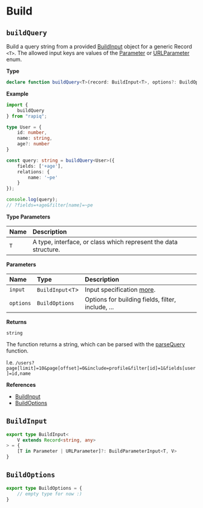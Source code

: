 # Build

## `buildQuery`

Build a query string from a provided [BuildInput](#buildinput) object for a generic Record `<T>`.
The allowed input keys are values of the [Parameter](parameter-api-reference.md#parameter) or 
[URLParameter](parameter-api-reference.md#urlparameter) enum.

**Type**
```ts
declare function buildQuery<T>(record: BuildInput<T>, options?: BuildOptions): string;
```

**Example**
```typescript
import {
    buildQuery
} from "rapiq";

type User = {
    id: number,
    name: string,
    age?: number
}

const query: string = buildQuery<User>({
    fields: ['+age'],
    relations: {
        name: '~pe'
    }
});

console.log(query);
// ?fields=+age&filter[name]=~pe
```

**Type Parameters**

| Name   | Description                                                     |
|:-------|:----------------------------------------------------------------|
| `T`    | A type, interface, or class which represent the data structure. |


**Parameters**

| Name      | Type              | Description                                       |
|:----------|:------------------|:--------------------------------------------------|
| `input`   | `BuildInput`<`T`> | Input specification [more](#buildinput).          |
| `options` | `BuildOptions`    | Options for building fields, filter, include, ... |

**Returns**

`string`

The function returns a string, which can be parsed with the [parseQuery](parse-api-reference#parsequery) function.

I.e. `/users?page[limit]=10&page[offset]=0&include=profile&filter[id]=1&fields[user]=id,name`

**References**
- [BuildInput](#buildinput)
- [BuildOptions](#buildoptions)

## `BuildInput`

```typescript
export type BuildInput<
    V extends Record<string, any>
> = {
    [T in Parameter | URLParameter]?: BuildParameterInput<T, V>
}
```

## `BuildOptions`

```typescript
export type BuildOptions = {
    // empty type for now :)
}
```

